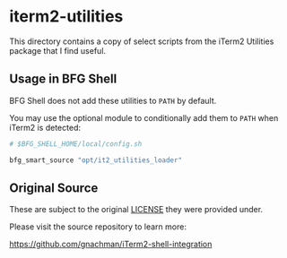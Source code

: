 # iterm2-utilities

This directory contains a copy of select scripts from the iTerm2 Utilities
package that I find useful.

## Usage in BFG Shell

BFG Shell does not add these utilities to `PATH` by default.

You may use the optional module to conditionally add them to `PATH` when iTerm2
is detected:

```sh
# $BFG_SHELL_HOME/local/config.sh

bfg_smart_source "opt/it2_utilities_loader"
```

## Original Source

These are subject to the original [LICENSE](./LICENSE) they were provided under.

Please visit the source repository to learn more:

<https://github.com/gnachman/iTerm2-shell-integration>
